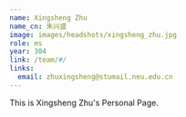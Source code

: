 ```yaml
---
name: Xingsheng Zhu
name_cn: 朱兴盛
image: images/headshots/xingsheng_zhu.jpg
role: ms
year: 304
link: /team/#/
links:
  email: zhuxingsheng@stumail.neu.edu.cn
---
```


This is Xingsheng Zhu's Personal Page.